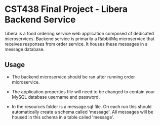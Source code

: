 # CST438 Final Project - Libera Backend Service

Libera is a food ordering service web application composed of dedicated 
microservices. Backend service is primarily a RabbitMq microservice that
receives responses from order service. It houses these messages in a message
database.

## Usage

* The backend microservice should be ran after running order microservice.

* The application.properties file will need to be changed to contain your
MySQL database username and password.

* In the resources folder is a message.sql file. On each run this should
automatically create a schema called 'message'.
All messages will be housed in this schema in a table called 'message'.
